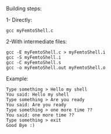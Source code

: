 Building steps:

1- Directly:
	
	gcc myFemtoShell.c


2-With intermediate files:

	gcc -E myFemtoShell.c > myFemtoShell.i
	gcc -S myFemtoShell.i
	gcc -C myFemtoShell.s
	gcc -o myFemtoShell.out myFemtoShell.o

Example:

	Type something > Hello my shell
	You said: Hello my shell
	Type something > Are you ready
	You said: Are you ready
	Type something > one more time ??
	You said: one more time ??
	Type something > exit
	Good Bye :)
